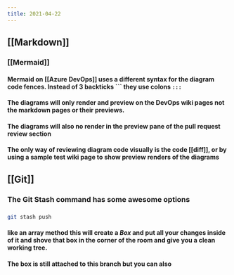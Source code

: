 ```yaml
---
title: 2021-04-22
---
```


## [[Markdown]]
### [[Mermaid]]
#### Mermaid on [[Azure DevOps]] uses a different syntax for the diagram code fences. Instead of 3 backticks \`\`\`  they use colons `:::`
#### The diagrams will only render and preview on the DevOps wiki pages not the markdown pages or their previews.
#### The diagrams will also no render in the preview pane of the pull request review section
#### The only way of reviewing diagram code visually is the code [[diff]], or by using a sample test wiki page to show preview renders of the diagrams
## [[Git]]
### The Git Stash command has some awesome options
###
```bash
git stash push 
```
#### like an array method this will create a _Box_ and put all your changes inside of it and shove that box in the corner of the room and give you a clean working tree.
#### The box is still attached to this branch but you can also
